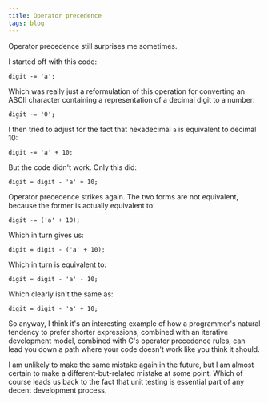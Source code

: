 ```yaml
---
title: Operator precedence
tags: blog
---
```


Operator precedence still surprises me sometimes.

I started off with this code:

    digit -= 'a';

Which was really just a reformulation of this operation for converting an ASCII character containing a representation of a decimal digit to a number:

    digit -= '0';

I then tried to adjust for the fact that hexadecimal `a` is equivalent to decimal 10:

    digit -= 'a' + 10;

But the code didn't work. Only this did:

    digit = digit - 'a' + 10;

Operator precedence strikes again. The two forms are not equivalent, because the former is actually equivalent to:

    digit -= ('a' + 10);

Which in turn gives us:

    digit = digit - ('a' + 10);

Which in turn is equivalent to:

    digit = digit - 'a' - 10;

Which clearly isn't the same as:

    digit = digit - 'a' + 10;

So anyway, I think it's an interesting example of how a programmer's natural tendency to prefer shorter expressions, combined with an iterative development model, combined with C's operator precedence rules, can lead you down a path where your code doesn't work like you think it should.

I am unlikely to make the same mistake again in the future, but I am almost certain to make a different-but-related mistake at some point. Which of course leads us back to the fact that unit testing is essential part of any decent development process.
